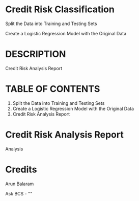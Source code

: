 # Credit Risk Classification

Split the Data into Training and Testing Sets

Create a Logistic Regression Model with the Original Data


# DESCRIPTION

Credit Risk Analysis Report

# TABLE OF CONTENTS
1) Split the Data into Training and Testing Sets
2) Create a Logistic Regression Model with the Original Data
3) Credit Risk Analysis Report




# Credit Risk Analysis Report

Analysis


# Credits

Arun Balaram

Ask BCS - ""
